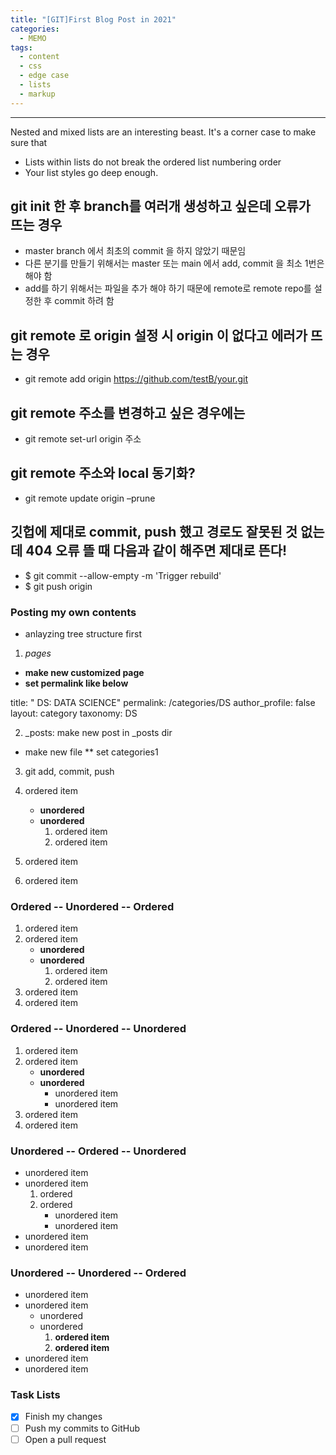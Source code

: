 ```yaml
---
title: "[GIT]First Blog Post in 2021"
categories:
  - MEMO
tags:
  - content
  - css
  - edge case
  - lists
  - markup
---
```

---

Nested and mixed lists are an interesting beast. It's a corner case to make sure that

* Lists within lists do not break the ordered list numbering order
* Your list styles go deep enough.

## git init 한 후 branch를 여러개 생성하고 싶은데 오류가 뜨는 경우	
* master branch 에서 최초의 commit 을 하지 않았기 때문임
* 다른 분기를 만들기 위해서는 master 또는 main 에서 add, commit 을 최소 1번은 해야 함
* add를 하기 위해서는 파일을  추가 해야 하기 때문에 remote로 remote repo를 설정한 후 commit 하려 함
	
	
## git remote 로 origin 설정 시 origin 이 없다고 에러가 뜨는 경우	
* git remote add origin https://github.com/testB/your.git
	
	
## git remote 주소를 변경하고 싶은 경우에는	
* git remote set-url origin 주소
	
	
## git remote 주소와 local 동기화?	
* git remote update origin –prune
	
## 깃헙에 제대로 commit, push 했고 경로도 잘못된 것 없는데 404 오류 뜰 때 다음과 같이 해주면 제대로 뜬다!	
* $ git commit --allow-empty -m 'Trigger rebuild'
* $ git push origin


### Posting my own contents
* anlayzing tree structure first


1. _pages_
  * **make new customized page**
  * **set permalink like below**

  title: " DS: DATA SCIENCE"
  permalink: /categories/DS
  author_profile: false
  layout: category
  taxonomy: DS 

2. _posts: make new post in _posts dir
  * make new file
  ** set categories1


3. git add, commit, push











2. ordered item 
   * **unordered**
   * **unordered** 
     1. ordered item
     2. ordered item
3. ordered item
4. ordered item




### Ordered -- Unordered -- Ordered

1. ordered item
2. ordered item 
   * **unordered**
   * **unordered** 
     1. ordered item
     2. ordered item
3. ordered item
4. ordered item

### Ordered -- Unordered -- Unordered

1. ordered item
2. ordered item 
   * **unordered**
   * **unordered** 
     * unordered item
     * unordered item
3. ordered item
4. ordered item

### Unordered -- Ordered -- Unordered

* unordered item
* unordered item 
  1. ordered
  2. ordered 
     * unordered item
     * unordered item
* unordered item
* unordered item

### Unordered -- Unordered -- Ordered

* unordered item
* unordered item 
  * unordered
  * unordered 
    1. **ordered item**
    2. **ordered item**
* unordered item
* unordered item

### Task Lists

- [x] Finish my changes
- [ ] Push my commits to GitHub
- [ ] Open a pull request
